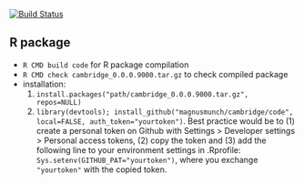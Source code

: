 [![Build Status](https://travis-ci.com/magnusmunch/cambridge.svg?token=5MrUgcz2TnCF4zpaKnRM&branch=master)](https://travis-ci.com/magnusmunch/cambridge)

## R package
* `R CMD build code` for R package compilation
* `R CMD check cambridge_0.0.0.9000.tar.gz` to check compiled package
* installation: 
  1. `install.packages("path/cambridge_0.0.0.9000.tar.gz", repos=NULL)` 
  2. `library(devtools); install_github("magnusmunch/cambridge/code", local=FALSE, auth_token="yourtoken")`. Best practice would be to (1) create a personal token on Github with Settings > Developer settings > Personal access tokens, (2) copy the token and (3) add the following line to your environment settings in .Rprofile: `Sys.setenv(GITHUB_PAT="yourtoken")`, where you exchange `"yourtoken"` with the copied token.